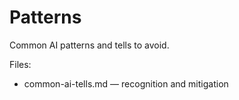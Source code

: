 # Patterns

Common AI patterns and tells to avoid.

Files:
- common-ai-tells.md — recognition and mitigation

